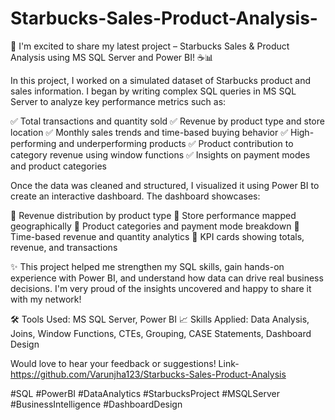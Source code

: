 # Starbucks-Sales-Product-Analysis-
🚀 I'm excited to share my latest project – Starbucks Sales & Product Analysis using MS SQL Server and Power BI! ☕📊

In this project, I worked on a simulated dataset of Starbucks product and sales information. I began by writing complex SQL queries in MS SQL Server to analyze key performance metrics such as:

✅ Total transactions and quantity sold
✅ Revenue by product type and store location
✅ Monthly sales trends and time-based buying behavior
✅ High-performing and underperforming products
✅ Product contribution to category revenue using window functions
✅ Insights on payment modes and product categories

Once the data was cleaned and structured, I visualized it using Power BI to create an interactive dashboard. The dashboard showcases:

📍 Revenue distribution by product type
📍 Store performance mapped geographically
📍 Product categories and payment mode breakdown
📍 Time-based revenue and quantity analytics
📍 KPI cards showing totals, revenue, and transactions

✨ This project helped me strengthen my SQL skills, gain hands-on experience with Power BI, and understand how data can drive real business decisions. I'm very proud of the insights uncovered and happy to share it with my network!

🛠️ Tools Used: MS SQL Server, Power BI
📈 Skills Applied: Data Analysis, Joins, Window Functions, CTEs, Grouping, CASE Statements, Dashboard Design

Would love to hear your feedback or suggestions!
Link-https://github.com/Varunjha123/Starbucks-Sales-Product-Analysis

#SQL #PowerBI #DataAnalytics #StarbucksProject #MSQLServer #BusinessIntelligence #DashboardDesign 
